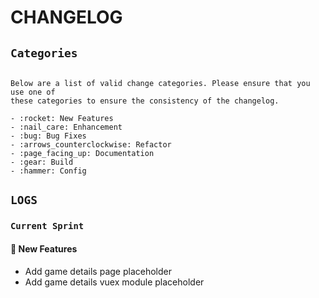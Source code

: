 # CHANGELOG

## `Categories`

```

Below are a list of valid change categories. Please ensure that you use one of
these categories to ensure the consistency of the changelog.

- :rocket: New Features
- :nail_care: Enhancement
- :bug: Bug Fixes
- :arrows_counterclockwise: Refactor
- :page_facing_up: Documentation
- :gear: Build
- :hammer: Config

```

## `LOGS`

### `Current Sprint`

#### :rocket: New Features

- Add game details page placeholder
- Add game details vuex module placeholder
